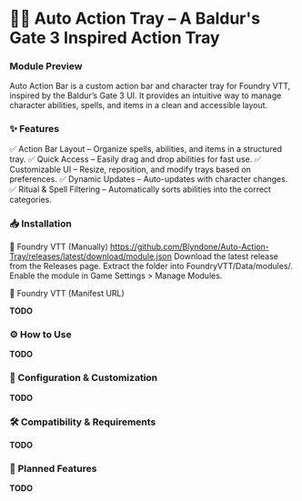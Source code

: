 # 🧙‍♂️ Auto Action Tray – A Baldur's Gate 3 Inspired Action Tray

### Module Preview

Auto Action Bar is a custom action bar and character tray for Foundry VTT, inspired by the Baldur’s Gate 3 UI. It provides an intuitive way to manage character abilities, spells, and items in a clean and accessible layout.

### ✨ Features

✅ Action Bar Layout – Organize spells, abilities, and items in a structured tray.
✅ Quick Access – Easily drag and drop abilities for fast use.
✅ Customizable UI – Resize, reposition, and modify trays based on preferences.
✅ Dynamic Updates – Auto-updates with character changes.
✅ Ritual & Spell Filtering – Automatically sorts abilities into the correct categories.

### 📥 Installation
🔹 Foundry VTT (Manually)
    https://github.com/Blyndone/Auto-Action-Tray/releases/latest/download/module.json
    Download the latest release from the Releases page.
    Extract the folder into FoundryVTT/Data/modules/.
    Enable the module in Game Settings > Manage Modules.

🔹 Foundry VTT (Manifest URL)

**TODO**

### ⚙️ How to Use

**TODO**

### 🔧 Configuration & Customization

**TODO**

### 🛠️ Compatibility & Requirements

**TODO**

### 🚀 Planned Features

**TODO**

